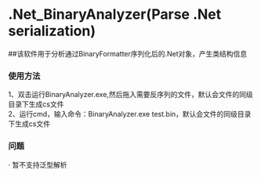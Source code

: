 # .Net_BinaryAnalyzer(Parse .Net serialization)
##该软件用于分析通过BinaryFormatter序列化后的.Net对象，产生类结构信息<br/>

### 使用方法<br/>
1、双击运行BinaryAnalyzer.exe,然后拖入需要反序列的文件，默认会文件的同级目录下生成cs文件<br/>
2、运行cmd，输入命令：BinaryAnalyzer.exe test.bin，默认会文件的同级目录下生成cs文件<br/>

### 问题<br/>
· 暂不支持泛型解析<br/>


